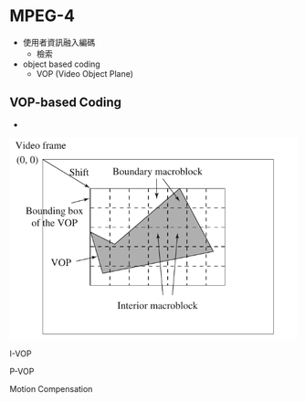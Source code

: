 # MPEG-4

* 使用者資訊融入編碼
  * 檢索
* object based coding
  * VOP \(Video Object Plane\)

## VOP-based Coding

* 
![](../.gitbook/assets/image%20%282%29.png)

I-VOP

P-VOP

Motion Compensation





